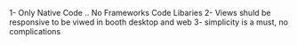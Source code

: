 1- Only Native Code .. No Frameworks Code Libaries
2- Views shuld be responsive to be viwed in booth desktop and web
3- simplicity is a must, no complications
